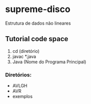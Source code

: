 # supreme-disco
Estrutura de dados não lineares


## Tutorial code space

1. cd (diretório)
2. javac *.java
3. Java (Nome do Programa Principal)



### Diretórios:

- AVLGH
- AVR
- exemplos
